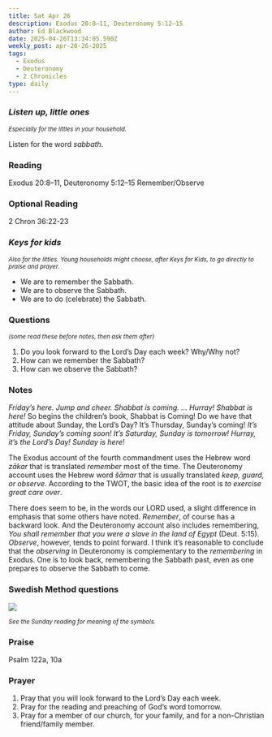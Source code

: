 ```yaml
---
title: Sat Apr 26
description: Exodus 20:8–11, Deuteronomy 5:12–15
author: Ed Blackwood
date: 2025-04-26T13:34:05.590Z
weekly_post: apr-20-26-2025
tags:
  - Exodus
  - Deuteronomy
  - 2 Chronicles
type: daily
---
```

### *Listen up, little ones*

<div><small><i>Especially for the littles in your household.</i></small></div>

Listen for the word *sabbath*.

### Reading

Exodus 20:8–11, Deuteronomy 5:12–15 Remember/Observe

### Optional Reading

2 Chron 36:22-23

### *Keys for kids*

<div><small><i>Also for the littles. Young households might choose, after Keys for Kids, to go directly to praise and prayer.</i></small></div>

* We are to remember the Sabbath.
* We are to observe the Sabbath.
* We are to do (celebrate) the Sabbath.

### Questions

<div><small><i>(some read these before notes, then ask them after)</i></small></div>

1. Do you look forward to the Lord’s Day each week? Why/Why not?
2. How can we remember the Sabbath?
3. How can we observe the Sabbath?

### Notes

*Friday’s here. Jump and cheer. Shabbat is coming. … Hurray! Shabbat is here!*  So begins the children’s book, Shabbat is Coming! Do we have that attitude about Sunday, the Lord’s Day? It’s Thursday, Sunday’s coming! *It’s Friday, Sunday’s coming soon! It’s Saturday, Sunday is tomorrow! Hurray, it’s the Lord’s Day! Sunday is here!*

The Exodus account of the fourth commandment uses the Hebrew word *zākar* that is translated *remember* most of the time. The Deuteronomy account uses the Hebrew word *šāmar* that is usually translated *keep, guard, or observe*. According to the TWOT, the basic idea of the root is *to exercise great care over*.

There does seem to be, in the words our LORD used, a slight difference in emphasis that some others have noted. *Remember*, of course has a backward look. And the Deuteronomy account also includes remembering, *You shall remember that you were a slave in the land of Egypt* (Deut. 5:15). *Observe*, however, tends to point forward. I think it’s reasonable to conclude that the *observing* in Deuteronomy is complementary to the *remembering* in Exodus. One is to look back, remembering the Sabbath past, even as one prepares to observe the Sabbath to come.

### Swedish Method questions

![](/static/img/family_worship_study_ed-swedish_questions.png)

<div><small><i>See the Sunday reading for meaning of the symbols.</i></small></div>

### Praise

Psalm 122a, 10a

### Prayer

1. Pray that you will look forward to the Lord’s Day each week.
2. Pray for the reading and preaching of God’s word tomorrow.
3. Pray for a member of our church, for your family, and for a non-Christian friend/family member.
